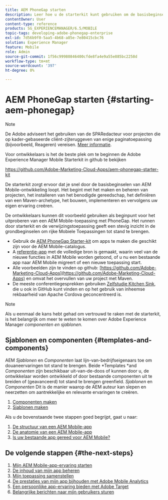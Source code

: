 ```yaml
---
title: AEM PhoneGap starten
description: Leer hoe u de starterkit kunt gebruiken om de basisbeginselen van Adobe Experience Manager Mobile-ontwikkeling te leren kennen.
contentOwner: User
content-type: reference
products: SG_EXPERIENCEMANAGER/6.5/MOBILE
topic-tags: developing-adobe-phonegap-enterprise
exl-id: 7d56b9f0-5aa5-4b68-a85e-7e80415cbc76
solution: Experience Manager
feature: Mobile
role: Admin
source-git-commit: 1f56c99980846400cfde8fa4e9a55e885bc2258d
workflow-type: tm+mt
source-wordcount: '397'
ht-degree: 0%

---
```


# AEM PhoneGap starten {#starting-aem-phonegap}

>[!NOTE]
>
>De Adobe adviseert het gebruiken van de SPARedacteur voor projecten die op kader-gebaseerde cliënt-zijteruggeven van enige paginatoepassing (bijvoorbeeld, Reageren) vereisen. [Meer informatie](/help/sites-developing/spa-overview.md).

Voor ontwikkelaars is het de beste plek om te beginnen de Adobe Experience Manager Mobile Starterkit in github te bekijken

https://github.com/Adobe-Marketing-Cloud-Apps/aem-phonegap-starter-kit

De starterkit zorgt ervoor dat je snel door de basisbeginselen van AEM Mobile-ontwikkeling loopt. Het begint met het maken en beheren van projecten, het installeren van het benodigde gereedschap, het definiëren van een Maven-archetype, het bouwen, implementeren en vervolgens uw eigen ervaring creëren.

De ontwikkelaars kunnen dit voorbeeld gebruiken als beginpunt voor het uitproberen van een AEM Mobile-toepassing met PhoneGap. Het runnen door starterkit en de verwijzingstoepassing geeft een stevig inzicht in de grondbeginselen om rijke Mobiele Toepassingen tot stand te brengen.

* Gebruik de [AEM PhoneGap Starter-kit](https://github.com/Adobe-Marketing-Cloud-Apps/aem-phonegap-starter-kit) om apps te maken die geschikt zijn voor de AEM Mobile-catalogus.
* A [referentie-app](https://github.com/Adobe-Marketing-Cloud-Apps/aem-mobile-hybrid-reference) met de volledige bron is gemaakt, waarin veel van de nieuwe functies in AEM Mobile worden getoond, of u nu een bestaande app naar AEM Mobile migreert of een nieuwe toepassing start.
* Alle voorbeelden zijn te vinden op github: [https://github.com/Adobe-Marketing-Cloud-Apps](https://github.com/Adobe-Marketing-Cloud-Apps) en omvat het overvullen van uw project met Maven.
* De meeste conferentiegesprekken gebruiken [Zelfstudie Kitchen Sink](https://github.com/blefebvre/aem-phonegap-kitchen-sink), die u ook in GitHub kunt vinden en op het gebruik van inheemse rekbaarheid van Apache Cordova geconcentreerd is.

>[!NOTE]
>
>Als u eenmaal de kans hebt gehad om vertrouwd te raken met de starterkit, is het belangrijk om meer te weten te komen over Adobe Experience Manager *componenten en sjablonen.*

## Sjablonen en componenten {#templates-and-components}

AEM *Sjablonen* en *Componenten* laat lijn-van-bedrijfseigenaars toe om douaneervaringen tot stand te brengen. Beide *Templates *and *Componenten* zijn beschikbaar uit-van-de-doos of kunnen door u, de ontwikkelaar worden ontwikkeld of door bestaande componenten uit te breiden of (geavanceerd) tot stand te brengen greenfield. *Sjablonen* en *Componenten* Dit is de manier waarop de AEM auteur kan slepen en neerzetten om aantrekkelijke en relevante ervaringen te creëren.

1. [Componenten maken](/help/sites-developing/components.md)
1. [Sjablonen maken](/help/sites-developing/templates.md)

Als u de bovenstaande twee stappen goed begrijpt, gaat u naar:

1. [De structuur van een AEM Mobile-app](/help/mobile/phonegap-structure-an-app.md)
1. [De anatomie van een AEM Mobile-app](/help/mobile/phonegap-apps-arch.md)
1. [Is uw bestaande app gereed voor AEM Mobile?](/help/mobile/phonegap-adding-content-to-imported-app.md)

## De volgende stappen {#the-next-steps}

1. [Mijn AEM Mobile-app-ervaring starten](/help/mobile/starting-aem-phonegap-app.md)
1. [De inhoud van mijn app beheren](/help/mobile/phonegap-manage-app-content.md)
1. [Mijn toepassing samenstellen](/help/mobile/building-app-mobile-phonegap.md)
1. [De prestaties van mijn app bijhouden met Adobe Mobile Analytics](/help/mobile/phonegap-intro-to-app-analytics.md)
1. [Een persoonlijke app-ervaring bieden met Adobe Target](/help/mobile/phonegap-aem-mobile-content-personalization.md)
1. [Belangrijke berichten naar mijn gebruikers sturen](/help/mobile/phonegap-push-notifications.md)
